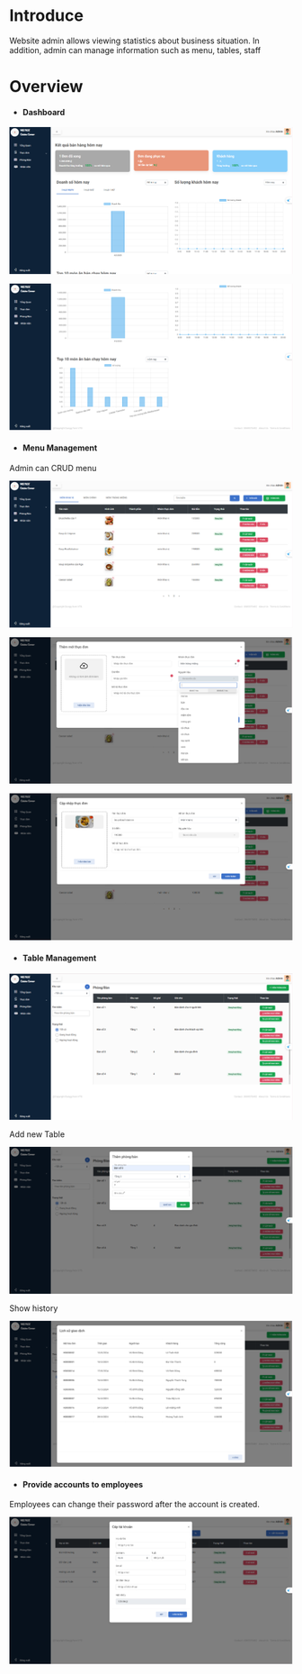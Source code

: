 # Introduce

Website admin allows viewing statistics about business situation. In addition, admin can manage information such as menu, tables, staff

# Overview

- #### Dashboard 

![](./src/public/assets/readMeImg/img10.PNG)


![](./src/public/assets/readMeImg/img11.PNG)


- #### Menu Management 
Admin can CRUD menu

![](./src/public/assets/readMeImg/img12.PNG)


![](./src/public/assets/readMeImg/img13.PNG)


![](./src/public/assets/readMeImg/img5.PNG)

- #### Table Management 

![](./src/public/assets/readMeImg/img6.PNG)

Add new Table

![](./src/public/assets/readMeImg/img7.PNG)

Show history

![](./src/public/assets/readMeImg/img8.PNG)

- #### Provide accounts to employees

Employees can change their password after the account is created.

![](./src/public/assets/readMeImg/img9.PNG)


